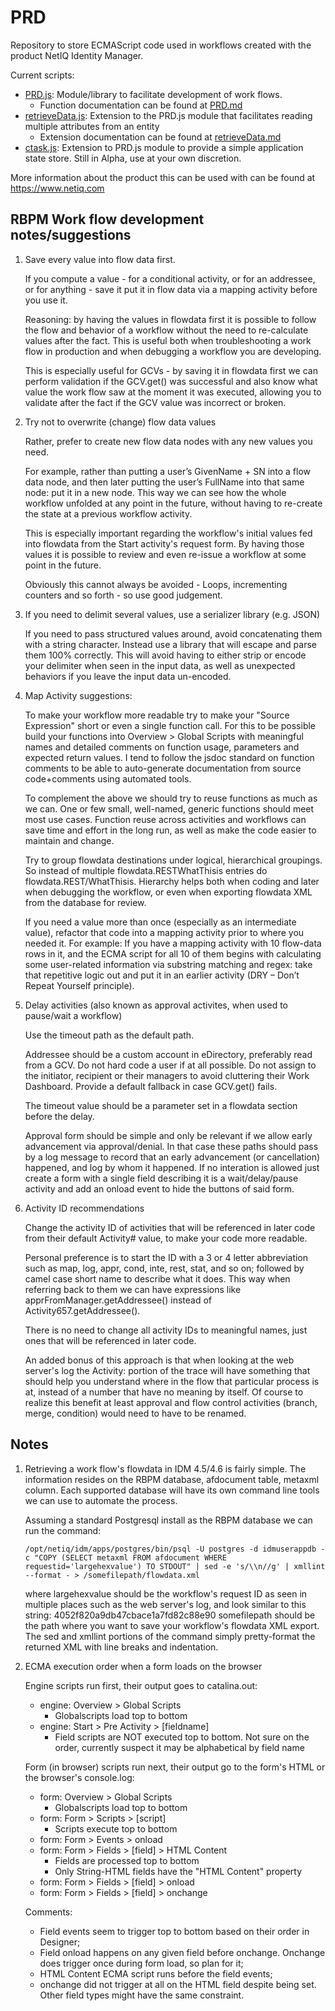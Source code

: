 # PRD
Repository to store ECMAScript code used in workflows created with the product NetIQ Identity Manager.

Current scripts:

* <a href="PRD.js">PRD.js</a>: Module/library to facilitate development of work flows.
    * Function documentation can be found at <a href="PRD.md">PRD.md</a>
* <a href="extensions/retrieveData.js">retrieveData.js</a>: Extension to the PRD.js module that facilitates reading multiple attributes from an entity
    * Extension documentation can be found at <a href="extensions/retrieveData.md">retrieveData.md</a>
* <a href="extensions/ctask.js">ctask.js</a>: Extension to PRD.js module to provide a simple application state store. Still in Alpha, use at your own discretion.</a>

More information about the product this can be used with can be found at <a href="https://www.netiq.com">https://www.netiq.com</a>

## RBPM Work flow development notes/suggestions

1. Save every value into flow data first.

    If you compute a value - for a conditional activity, or for an addressee, or for anything - save it put it in flow data via a mapping activity before you use it.

    Reasoning: by having the values in flowdata first it is possible to follow the flow and behavior of a workflow without the need to re-calculate values after the fact. This is useful both when troubleshooting a work flow in production and when debugging a workflow you are developing.

    This is especially useful for GCVs - by saving it in flowdata first we can perform validation if the GCV.get() was successful and also know what value the work flow saw at the moment it was executed, allowing you to validate after the fact if the GCV value was incorrect or broken.


2. Try not to overwrite (change) flow data values

    Rather, prefer to create new flow data nodes with any new values you need.

    For example, rather than putting a user’s GivenName + SN into a flow data node, and then later putting the user’s FullName into that same node: put it in a new node. This way we can see how the whole workflow unfolded at any point in the future, without having to re-create the state at a previous workflow activity.

    This is especially important regarding the workflow's initial values fed into flowdata from the Start activity's request form. By having those values it is possible to review and even re-issue a workflow at some point in the future.

    Obviously this cannot always be avoided - Loops, incrementing counters and so forth - so use good judgement.


3. If you need to delimit several values, use a serializer library (e.g. JSON)

    If you need to pass structured values around, avoid concatenating them with a string character. Instead use a library that will escape and parse them 100% correctly. This will avoid having to either strip or encode your delimiter when seen in the input data, as well as unexpected behaviors if you leave the input data un-encoded.


4. Map Activity suggestions:

    To make your workflow more readable try to make your "Source Expression" short or even a single function call. For this to be possible build your functions into Overview > Global Scripts with meaningful names and detailed comments on function usage, parameters and expected return values. I tend to follow the jsdoc standard on function comments to be able to auto-generate documentation from source code+comments using automated tools.

    To complement the above we should try to reuse functions as much as we can. One or few small, well-named, generic functions should meet most use cases. Function reuse across activities and workflows can save time and effort in the long run, as well as make the code easier to maintain and change.

    Try to group flowdata destinations under logical, hierarchical groupings. So instead of multiple flowdata.RESTWhatThisis entries do flowdata.REST/WhatThisis. Hierarchy helps both when coding and later when debugging the workflow, or even when exporting flowdata XML from the database for review.

    If you need a value more than once (especially as an intermediate value), refactor that code into a mapping activity prior to where you needed it. For example: If you have a mapping activity with 10 flow-data rows in it, and the ECMA script for all 10 of them begins with calculating some user-related information via substring matching and regex: take that repetitive logic out and put it in an earlier activity (DRY – Don’t Repeat Yourself principle).


5. Delay activities (also known as approval activites, when used to pause/wait a workflow)

    Use the timeout path as the default path.

    Addressee should be a custom account in eDirectory, preferably read from a GCV. Do not hard code a user if at all possible. Do not assign to the initiator, recipient or their managers to avoid cluttering their Work Dashboard. Provide a default fallback in case GCV.get() fails.

    The timeout value should be a parameter set in a flowdata section before the delay.

    Approval form should be simple and only be relevant if we allow early advancement via approval/denial. In that case these paths should pass by a log message to record that an early advancement (or cancellation) happened, and log by whom it happened. If no interation is allowed just create a form with a single field describing it is a wait/delay/pause activity and add an onload event to hide the buttons of said form.


6. Activity ID recommendations

    Change the activity ID of activities that will be referenced in later code from their default Activity# value, to make your code more readable.

    Personal preference is to start the ID with a 3 or 4 letter abbreviation such as map, log, appr, cond, inte, rest, stat, and so on; followed by camel case short name to describe what it does. This way when referring back to them we can have expressions like apprFromManager.getAddressee() instead of Activity657.getAddressee().

    There is no need to change all activity IDs to meaningful names, just ones that will be referenced in later code.

    An added bonus of this approach is that when looking at the web server's log the Activity: portion of the trace will have something that should help you understand where in the flow that particular process is at, instead of a number that have no meaning by itself. Of course to realize this benefit at least approval and flow control activities (branch, merge, condition) would need to have to be renamed.


## Notes

1. Retrieving a work flow's flowdata in IDM 4.5/4.6 is fairly simple. The information resides on the RBPM database, afdocument table, metaxml column. Each supported database will have its own command line tools we can use to automate the process.

    Assuming a standard Postgresql install as the RBPM database we can run the command:

    ```
    /opt/netiq/idm/apps/postgres/bin/psql -U postgres -d idmuserappdb -c "COPY (SELECT metaxml FROM afdocument WHERE requestid='largehexvalue') TO STDOUT" | sed -e 's/\\n//g' | xmllint --format - > /somefilepath/flowdata.xml
    ```

    where largehexvalue should be the workflow's request ID as seen in multiple places such as the web server's log, and look similar to this string: 4052f820a9db47cbace1a7fd82c88e90 somefilepath should be the path where you want to save your workflow's flowdata XML export. The sed and xmllint portions of the command simply pretty-format the returned XML with line breaks and indentation.

2. ECMA execution order when a form loads on the browser

    Engine scripts run first, their output goes to catalina.out:
    * engine: Overview > Global Scripts
      * Globalscripts load top to bottom
    * engine: Start > Pre Activity > [fieldname]
      * Field scripts are NOT executed top to bottom. Not sure on the order, currently suspect it may be alphabetical by field name

    Form (in browser) scripts run next, their output go to the form's HTML or the browser's console.log:
    * form: Overview > Global Scripts
      * Globalscripts load top to bottom
    * form: Form > Scripts > [script]
      * Scripts execute top to bottom
    * form: Form > Events > onload
    * form: Form > Fields > [field] > HTML Content
      * Fields are processed top to bottom
      * Only String-HTML fields have the "HTML Content" property
    * form: Form > Fields > [field] > onload
    * form: Form > Fields > [field] > onchange


    Comments:

    * Field events seem to trigger top to bottom based on their order in Designer;
    * Field onload happens on any given field before onchange. Onchange does trigger once during form load, so plan for it;
    * HTML Content ECMA script runs before the field events;
    * onchange did not trigger at all on the HTML field despite being set. Other field types might have the same constraint.
